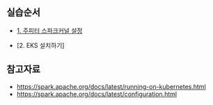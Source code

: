 


## 실습순서 ##

* [1. 주피터 스파크커널 설정](https://github.com/gnosia93/spark-on-eks/blob/main/jupyter-scala-spark-setup.md)

* [2. EKS 설치하기]


## 참고자료 ##

*  https://spark.apache.org/docs/latest/running-on-kubernetes.html
*  https://spark.apache.org/docs/latest/configuration.html

